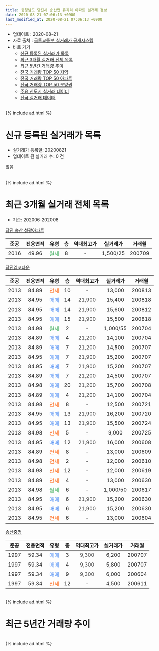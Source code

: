 ```yaml
---
title: 충청남도 당진시 송산면 유곡리 아파트 실거래 정보
date: 2020-08-21 07:06:13 +0900
last_modified_at: 2020-08-21 07:06:13 +0900
---
```


* 업데이트 : 2020-08-21
* 자료 출처 : [국토교통부 실거래가 공개시스템](http://rt.molit.go.kr)
* 바로 가기
    * [신규 등록된 실거래가 목록](#신규-등록된-실거래가-목록)
    * [최근 3개월 실거래 전체 목록](#최근-3개월-실거래-전체-목록)
    * [최근 5년간 거래량 추이](#최근-5년간-거래량-추이)
    * [전국 거래량 TOP 50 지역](https://inasie.github.io/apt-trade-info/최근-3개월-전국에서-가장-거래가-많이-발생한-지역)
    * [전국 거래량 TOP 50 아파트](https://inasie.github.io/apt-trade-info/최근-3개월-전국에서-가장-거래가-많이-발생한-아파트)
    * [전국 거래량 TOP 50 분양권](https://inasie.github.io/apt-trade-info/최근-3개월-전국에서-가장-거래가-많이-발생한-분양권)
    * [주요 신도시 실거래 데이터](https://inasie.github.io/apt-trade-info/주요-신도시)
    * [전국 실거래 데이터](https://inasie.github.io/apt-trade-info/전국)
<br>
{% include ad.html %}
<br>

# 신규 등록된 실거래가 목록
* 실거래가 등록일: 20200821
* 업데이트 된 실거래 수: 0 건

없음

<br>
{% include ad.html %}
<br>

# 최근 3개월 실거래 전체 목록
* 기준: 202006-202008


[당진 송산 청광아파트](https://search.naver.com/search.naver?query=%EC%B6%A9%EC%B2%AD%EB%82%A8%EB%8F%84+%EB%8B%B9%EC%A7%84%EC%8B%9C+%EC%86%A1%EC%82%B0%EB%A9%B4+%EC%9C%A0%EA%B3%A1%EB%A6%AC+%EB%8B%B9%EC%A7%84+%EC%86%A1%EC%82%B0+%EC%B2%AD%EA%B4%91%EC%95%84%ED%8C%8C%ED%8A%B8)

|준공|전용면적|유형|층|역대최고가|실거래가|거래월|
|:---:|:---:|:---:|:---:|:---:|:---:|:---:|
|2016|49.96|<span style="color:#34a853">월세</span>|8|<span style="color:#444444">-</span>|1,500/25|200709|

[당진엠코타운](https://search.naver.com/search.naver?query=%EC%B6%A9%EC%B2%AD%EB%82%A8%EB%8F%84+%EB%8B%B9%EC%A7%84%EC%8B%9C+%EC%86%A1%EC%82%B0%EB%A9%B4+%EC%9C%A0%EA%B3%A1%EB%A6%AC+%EB%8B%B9%EC%A7%84%EC%97%A0%EC%BD%94%ED%83%80%EC%9A%B4)

|준공|전용면적|유형|층|역대최고가|실거래가|거래월|
|:---:|:---:|:---:|:---:|:---:|:---:|:---:|
|2013|84.89|<span style="color:#ff5a00">전세</span>|10|<span style="color:#444444">-</span>|13,000|200813|
|2013|84.95|<span style="color:#4285f3">매매</span>|14|<span style="color:#444444">21,900</span>|15,400|200818|
|2013|84.95|<span style="color:#4285f3">매매</span>|14|<span style="color:#444444">21,900</span>|15,600|200812|
|2013|84.95|<span style="color:#4285f3">매매</span>|15|<span style="color:#444444">21,900</span>|15,500|200818|
|2013|84.98|<span style="color:#34a853">월세</span>|2|<span style="color:#444444">-</span>|1,000/55|200704|
|2013|84.89|<span style="color:#4285f3">매매</span>|4|<span style="color:#444444">21,200</span>|14,100|200704|
|2013|84.89|<span style="color:#4285f3">매매</span>|7|<span style="color:#444444">21,200</span>|14,500|200707|
|2013|84.95|<span style="color:#4285f3">매매</span>|7|<span style="color:#444444">21,900</span>|15,200|200707|
|2013|84.95|<span style="color:#4285f3">매매</span>|7|<span style="color:#444444">21,900</span>|15,200|200707|
|2013|84.89|<span style="color:#4285f3">매매</span>|7|<span style="color:#444444">21,200</span>|14,500|200707|
|2013|84.98|<span style="color:#4285f3">매매</span>|20|<span style="color:#444444">21,200</span>|15,700|200708|
|2013|84.89|<span style="color:#4285f3">매매</span>|4|<span style="color:#444444">21,200</span>|14,100|200704|
|2013|84.98|<span style="color:#ff5a00">전세</span>|8|<span style="color:#444444">-</span>|12,500|200721|
|2013|84.95|<span style="color:#4285f3">매매</span>|13|<span style="color:#444444">21,900</span>|16,200|200720|
|2013|84.95|<span style="color:#4285f3">매매</span>|13|<span style="color:#444444">21,900</span>|15,500|200724|
|2013|84.98|<span style="color:#ff5a00">전세</span>|5|<span style="color:#444444">-</span>|9,000|200725|
|2013|84.95|<span style="color:#4285f3">매매</span>|12|<span style="color:#444444">21,900</span>|16,000|200608|
|2013|84.89|<span style="color:#ff5a00">전세</span>|8|<span style="color:#444444">-</span>|13,000|200609|
|2013|84.98|<span style="color:#ff5a00">전세</span>|2|<span style="color:#444444">-</span>|12,000|200610|
|2013|84.98|<span style="color:#ff5a00">전세</span>|12|<span style="color:#444444">-</span>|12,000|200619|
|2013|84.89|<span style="color:#ff5a00">전세</span>|4|<span style="color:#444444">-</span>|13,000|200630|
|2013|84.98|<span style="color:#34a853">월세</span>|6|<span style="color:#444444">-</span>|1,000/50|200617|
|2013|84.95|<span style="color:#4285f3">매매</span>|6|<span style="color:#444444">21,900</span>|15,200|200630|
|2013|84.95|<span style="color:#4285f3">매매</span>|6|<span style="color:#444444">21,900</span>|15,200|200630|
|2013|84.95|<span style="color:#ff5a00">전세</span>|6|<span style="color:#444444">-</span>|13,000|200604|

[송산중명](https://search.naver.com/search.naver?query=%EC%B6%A9%EC%B2%AD%EB%82%A8%EB%8F%84+%EB%8B%B9%EC%A7%84%EC%8B%9C+%EC%86%A1%EC%82%B0%EB%A9%B4+%EC%9C%A0%EA%B3%A1%EB%A6%AC+%EC%86%A1%EC%82%B0%EC%A4%91%EB%AA%85)

|준공|전용면적|유형|층|역대최고가|실거래가|거래월|
|:---:|:---:|:---:|:---:|:---:|:---:|:---:|
|1997|59.34|<span style="color:#4285f3">매매</span>|3|<span style="color:#444444">9,300</span>|6,200|200707|
|1997|59.34|<span style="color:#4285f3">매매</span>|4|<span style="color:#444444">9,300</span>|5,800|200707|
|1997|59.34|<span style="color:#4285f3">매매</span>|9|<span style="color:#444444">9,300</span>|6,000|200604|
|1997|59.34|<span style="color:#ff5a00">전세</span>|12|<span style="color:#444444">-</span>|4,500|200611|


<br>
{% include ad.html %}
<br>

# 최근 5년간 거래량 추이


<div style="width:100%;">
    <canvas id="deal_progress" height="200"></canvas>
</div>

<script>
new Chart(document.getElementById("deal_progress"), {
    type: 'line',
    data: {
        labels: ['201508','201509','201510','201511','201512','201601','201602','201603','201604','201605','201606','201607','201608','201609','201610','201611','201612','201701','201702','201703','201704','201705','201706','201707','201708','201709','201710','201711','201712','201801','201802','201803','201804','201805','201806','201807','201808','201809','201810','201811','201812','201901','201902','201903','201904','201905','201906','201907','201908','201909','201910','201911','201912','202001','202002','202003','202004','202005','202006','202007','202008'],
        datasets: [{
            label: '매매',
            pointRadius: 1,
            data: [13, 15, 12, 7, 7, 7, 7, 6, 6, 6, 2, 0, 6, 6, 10, 10, 5, 2, 4, 9, 3, 9, 3, 4, 5, 11, 3, 12, 9, 1, 8, 12, 2, 4, 3, 17, 2, 2, 3, 4, 3, 10, 5, 3, 2, 8, 3, 1, 1, 1, 4, 4, 1, 9, 10, 4, 7, 7, 4, 11, 3],
            borderColor: "rgba(255, 201, 14, 1)",
            backgroundColor: "rgba(255, 201, 14, 0.5)",
            fill: false,
            lineTension: 0
        },{
            label: '전월세',
            pointRadius: 1,
            data: [9, 9, 4, 7, 6, 7, 12, 5, 2, 7, 5, 7, 8, 4, 6, 10, 8, 7, 7, 21, 14, 10, 9, 14, 9, 7, 4, 8, 9, 8, 4, 19, 11, 5, 11, 8, 6, 10, 8, 8, 5, 5, 4, 4, 5, 7, 5, 4, 6, 8, 9, 8, 4, 7, 7, 16, 9, 7, 7, 4, 1],
            borderColor: "rgba(0, 141, 185, 1)",
            backgroundColor: "rgba(0, 141, 185, 0.5)",
            fill: false,
            lineTension: 0
        }
        ]
    },
    options: {
        responsive: true,
        title: {
            display: false
        },
        tooltips: {
            mode: 'index',
            intersect: false
        },
        hover: {
            mode: 'nearest',
            intersect: true
        },
        scales: {
            xAxes: [{
                display: true,
                scaleLabel: {
                    display: true,
                    labelString: '년/월'
                }
            }],
            yAxes: [{
                display: true,
                ticks: {
                    suggestedMin: 0,
                },
                scaleLabel: {
                    display: true,
                    labelString: '실거래 수'
                }
            }]
        }
    }
});

</script>


<br>
{% include ad.html %}
<br>

